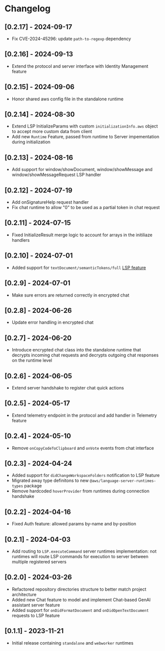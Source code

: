 # Changelog

## [0.2.17] - 2024-09-17

- Fix CVE-2024-45296: update `path-to-regexp` dependency

## [0.2.16] - 2024-09-13

- Extend the protocol and server interface with Identity Management feature 

## [0.2.15] - 2024-09-06

- Honor shared aws config file in the standalone runtime

## [0.2.14] - 2024-08-30

- Extend LSP InitializeParams with custom `initializationInfo.aws` object to accept more custom data from client
- Add new `Runtime` Feature, passed from runtime to Server impementation during initialization

## [0.2.13] - 2024-08-16

- Add support for window/showDocument, window/showMessage and window/showMessageRequest LSP handler

## [0.2.12] - 2024-07-19

- Add onSignatureHelp request handler
- Fix chat runtime to allow "0" to be used as a partial token in chat request 

## [0.2.11] - 2024-07-15

- Fixed InitializeResult merge logic to account for arrays in the initiliaze handlers

## [0.2.10] - 2024-07-01

- Added support for `textDocument/semanticTokens/full` [LSP feature](https://microsoft.github.io/language-server-protocol/specifications/lsp/3.17/specification/#semanticTokens_fullRequest)

## [0.2.9] - 2024-07-01

- Make sure errors are returned correctly in encrypted chat

## [0.2.8] - 2024-06-26

- Update error handling in encrypted chat 

## [0.2.7] - 2024-06-20

- Introduce encrypted chat class into the standalone runtime that decrypts incoming chat requests and decrypts outgoing chat responses on the runtime level

## [0.2.6] - 2024-06-05

- Extend server handshake to register chat quick actions

## [0.2.5] - 2024-05-17

- Extend telemetry endpoint in the protocol and add handler in Telemetry feature  

## [0.2.4] - 2024-05-10

- Remove `onCopyCodeToClipboard` and `onVote` events from chat interface

## [0.2.3] - 2024-04-24

- Added support for `didChangeWorkspaceFolders` notification to LSP feature
- Migrated away type definitons to new `@aws/language-server-runtimes-types` package
- Remove hardcoded `hoverProvider` from runtimes during connection handshake

## [0.2.2] - 2024-04-16

- Fixed Auth feature: allowed params by-name and by-position

## [0.2.1] - 2024-04-03

- Add routing to `LSP.executeCommand` server runtimes implementation: not runtimes will route LSP commands for execution to server between multiple registered servers

## [0.2.0] - 2024-03-26

- Refactored repository directories structure to better match project architecture
- Added new Chat feature to model and implement Chat-based GenAI assistant server feature
- Added support for `onDidFormatDocument` and `onDidOpenTextDocument` requests to LSP feature

## [0.1.1] - 2023-11-21

- Initial release containing `standalone` and `webworker` runtimes
